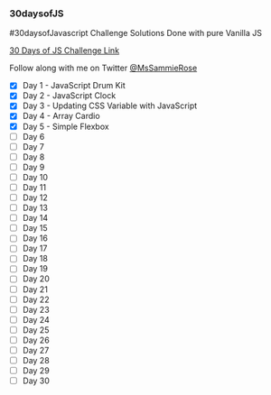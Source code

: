 ### 30daysofJS
#30daysofJavascript Challenge Solutions
Done with pure Vanilla JS

[30 Days of JS Challenge Link](https://javascript30.com/)

Follow along with me on Twitter [@MsSammieRose](https://twitter.com/MsSammieRose)

- [x] Day 1 - JavaScript Drum Kit
- [x] Day 2 - JavaScript Clock
- [x] Day 3 - Updating CSS Variable with JavaScript
- [X] Day 4 - Array Cardio
- [X] Day 5 - Simple Flexbox
- [ ] Day 6
- [ ] Day 7
- [ ] Day 8
- [ ] Day 9
- [ ] Day 10
- [ ] Day 11
- [ ] Day 12
- [ ] Day 13
- [ ] Day 14
- [ ] Day 15
- [ ] Day 16
- [ ] Day 17
- [ ] Day 18
- [ ] Day 19
- [ ] Day 20
- [ ] Day 21
- [ ] Day 22
- [ ] Day 23
- [ ] Day 24
- [ ] Day 25
- [ ] Day 26
- [ ] Day 27
- [ ] Day 28
- [ ] Day 29
- [ ] Day 30
